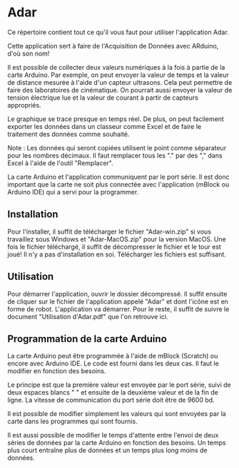 # Adar
Ce répertoire contient tout ce qu'il vous faut pour utiliser l'application Adar. 

Cette application sert à faire de l'Acquisition de Données avec ARduino, d'où son nom!

Il est possible de collecter deux valeurs numériques à la fois à partie de la carte Arduino. Par exemple, on peut envoyer la valeur de temps et la valeur de distance mesurée à l'aide d'un capteur ultrasons. Cela peut permettre de faire des laboratoires de cinématique. On pourrait aussi envoyer la valeur de tension électrique lue et la valeur de courant à partir de capteurs appropriés. 

Le graphique se trace presque en temps réel. De plus, on peut facilement exporter les données dans un classeur comme Excel et de faire le traitement des données comme souhaité. 

Note : Les données qui seront copiées utilisent le point comme séparateur pour les nombres décimaux. Il faut remplacer tous les "." par des "," dans Excel à l'aide de l'outil "Remplacer".

La carte Arduino et l'application communiquent par le port série. Il est donc important que la carte ne soit plus connectée avec l'application (mBlock ou Arduino IDE) qui a servi pour la programmer. 

## Installation
Pour l'installer, il suffit de télécharger le fichier "Adar-win.zip" si vous travaillez sous Windows et "Adar-MacOS.zip" pour la version MacOS. Une fois le fichier 
téléchargé, il suffit de décompresser le fichier et le tour est joué! Il n'y a pas d'installation en soi. Télécharger les fichiers est suffisant.

## Utilisation
Pour démarrer l'application, ouvrir le dossier décompressé. Il suffit ensuite de cliquer sur le fichier de l'application appelé "Adar" et dont l'icône est en forme de robot. L'application va démarrer. Pour le reste, il suffit de suivre le document "Utilisation d'Adar.pdf" que l'on retrouve ici. 


## Programmation de la carte Arduino
La carte Arduino peut être programmée à l'aide de mBlock (Scratch) ou encore avec Arduino IDE. Le code est fourni dans les deux cas. Il faut le modifier en fonction des besoins. 

Le principe est que la première valeur est envoyée par le port série, suivi de deux espaces blancs "  " et ensuite de la deuxième valeur et de la fin de ligne. 
La vitesse de communication du port série doit être de 9600 bd. 

Il est possible de modifier simplement les valeurs qui sont envoyées par la carte dans les programmes qui sont fournis.

Il est aussi possible de modifier le temps d'attente entre l'envoi de deux séries de données par la carte Arduino en fonction des besoins. Un temps plus court entraîne plus de données et un temps plus long moins de données.
